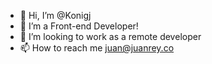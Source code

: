 - 👋 Hi, I’m @Konigj
- 🌱 I’m a Front-end Developer!
- 💞️ I’m looking to work as a remote developer
- 📫 How to reach me juan@juanrey.co

